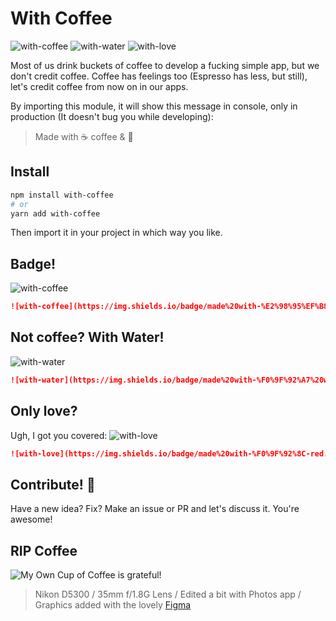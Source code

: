 # With Coffee

![with-coffee](https://img.shields.io/badge/made%20with-%E2%98%95%EF%B8%8F%20coffee-yellow.svg) ![with-water](https://img.shields.io/badge/made%20with-%F0%9F%92%A7%20water-blue.svg) ![with-love](https://img.shields.io/badge/made%20with-%F0%9F%92%8C-red.svg)

Most of us drink buckets of coffee to develop a fucking simple app, but we don't credit coffee. Coffee has feelings too (Espresso has less, but still), let's credit coffee from now on in our apps.

By importing this module, it will show this message in console, only in production (It doesn't bug you while developing):

> Made with ☕️ coffee & 💝

## Install

```bash
npm install with-coffee
# or
yarn add with-coffee
```

Then import it in your project in which way you like.

## Badge!

![with-coffee](https://img.shields.io/badge/made%20with-%E2%98%95%EF%B8%8F%20coffee-yellow.svg)

```md
![with-coffee](https://img.shields.io/badge/made%20with-%E2%98%95%EF%B8%8F%20coffee-yellow.svg)
```

## Not coffee? With Water!

![with-water](https://img.shields.io/badge/made%20with-%F0%9F%92%A7%20water-blue.svg)

```md
![with-water](https://img.shields.io/badge/made%20with-%F0%9F%92%A7%20water-blue.svg)
```

## Only love?

Ugh, I got you covered:
![with-love](https://img.shields.io/badge/made%20with-%F0%9F%92%8C-red.svg)

```md
![with-love](https://img.shields.io/badge/made%20with-%F0%9F%92%8C-red.svg)
```

## Contribute! 💌

Have a new idea? Fix? Make an issue or PR and let's discuss it. You're awesome!

## RIP Coffee

![My Own Cup of Coffee is grateful!](https://user-images.githubusercontent.com/12202757/36096082-0a43e514-100a-11e8-9d2d-4d3ff0f5aa1f.jpg)

> Nikon D5300 / 35mm f/1.8G Lens / Edited a bit with Photos app / Graphics added with the lovely [Figma](https://figma.com)

